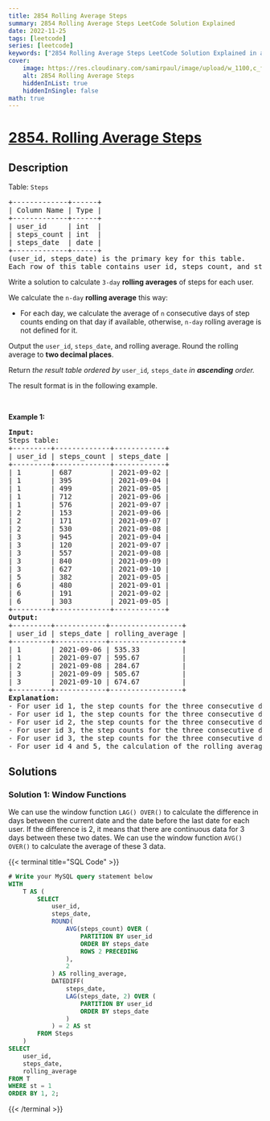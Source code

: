 ```yaml
---
title: 2854 Rolling Average Steps
summary: 2854 Rolling Average Steps LeetCode Solution Explained
date: 2022-11-25
tags: [leetcode]
series: [leetcode]
keywords: ["2854 Rolling Average Steps LeetCode Solution Explained in all languages", "2854 Rolling Average Steps", "LeetCode", "leetcode solution in Python3 C++ Java Go PHP Ruby Swift TypeScript Rust C# JavaScript C", "GeeksforGeeks", "InterviewBit", "Coding Ninjas", "HackerRank", "HackerEarth", "CodeChef", "TopCoder", "AlgoExpert", "freeCodeCamp", "Codeforces", "GitHub", "AtCoder", "Samir Paul"]
cover:
    image: https://res.cloudinary.com/samirpaul/image/upload/w_1100,c_fit,co_rgb:FFFFFF,l_text:Arial_75_bold:2854 Rolling Average Steps - Solution Explained/problem-solving.webp
    alt: 2854 Rolling Average Steps
    hiddenInList: true
    hiddenInSingle: false
math: true
---
```



# [2854. Rolling Average Steps](https://leetcode.com/problems/rolling-average-steps)


## Description

<p>Table: <code><font face="monospace">Steps</font></code></p>

<pre>
+-------------+------+ 
| Column Name | Type | 
+-------------+------+ 
| user_id     | int  | 
| steps_count | int  |
| steps_date  | date |
+-------------+------+
(user_id, steps_date) is the primary key for this table.
Each row of this table contains user_id, steps_count, and steps_date.
</pre>

<p>Write a solution to calculate <code>3-day</code> <strong>rolling averages</strong> of steps for each user.</p>

<p>We calculate the <code>n-day</code> <strong>rolling average</strong> this way:</p>

<ul>
	<li>For each day, we calculate the average of <code>n</code> consecutive days of step counts ending on that day if available, otherwise, <code>n-day</code> rolling average is not defined for it.</li>
</ul>

<p>Output the <code>user_id</code>, <code>steps_date</code>, and rolling average. Round the rolling average to <strong>two decimal places</strong>.</p>

<p>Return<em> the result table ordered by </em><code>user_id</code><em>, </em><code>steps_date</code><em> in <strong>ascending</strong> order.</em></p>

<p>The result format is in the following example.</p>

<p>&nbsp;</p>
<p><strong class="example">Example 1:</strong></p>

<pre>
<strong>Input:</strong> 
Steps table:
+---------+-------------+------------+
| user_id | steps_count | steps_date |
+---------+-------------+------------+
| 1       | 687         | 2021-09-02 |
| 1       | 395         | 2021-09-04 |
| 1       | 499         | 2021-09-05 |
| 1       | 712         | 2021-09-06 |
| 1       | 576         | 2021-09-07 |
| 2       | 153         | 2021-09-06 |
| 2       | 171         | 2021-09-07 |
| 2       | 530         | 2021-09-08 |
| 3       | 945         | 2021-09-04 |
| 3       | 120         | 2021-09-07 |
| 3       | 557         | 2021-09-08 |
| 3       | 840         | 2021-09-09 |
| 3       | 627         | 2021-09-10 |
| 5       | 382         | 2021-09-05 |
| 6       | 480         | 2021-09-01 |
| 6       | 191         | 2021-09-02 |
| 6       | 303         | 2021-09-05 |
+---------+-------------+------------+
<strong>Output:</strong> 
+---------+------------+-----------------+
| user_id | steps_date | rolling_average | 
+---------+------------+-----------------+
| 1       | 2021-09-06 | 535.33          | 
| 1       | 2021-09-07 | 595.67          | 
| 2       | 2021-09-08 | 284.67          |
| 3       | 2021-09-09 | 505.67          |
| 3       | 2021-09-10 | 674.67          |    
+---------+------------+-----------------+
<strong>Explanation:</strong> 
- For user id 1, the step counts for the three consecutive days up to 2021-09-06 are available. Consequently, the rolling average for this particular date is computed as (395 + 499 + 712) / 3 = 535.33.
- For user id 1, the step counts for the three consecutive days up to 2021-09-07 are available. Consequently, the rolling average for this particular date is computed as (499 + 712 + 576) / 3 = 595.67.
- For user id 2, the step counts for the three consecutive days up to 2021-09-08 are available. Consequently, the rolling average for this particular date is computed as (153 + 171 + 530) / 3 = 284.67.
- For user id 3, the step counts for the three consecutive days up to 2021-09-09 are available. Consequently, the rolling average for this particular date is computed as (120 + 557 + 840) / 3 = 505.67.
- For user id 3, the step counts for the three consecutive days up to 2021-09-10 are available. Consequently, the rolling average for this particular date is computed as (557 + 840 + 627) / 3 = 674.67.
- For user id 4 and 5, the calculation of the rolling average is not viable as there is insufficient data for the consecutive three days. Output table ordered by user_id and steps_date in ascending order.</pre>

## Solutions

### Solution 1: Window Functions

We can use the window function `LAG() OVER()` to calculate the difference in days between the current date and the date before the last date for each user. If the difference is $2$, it means that there are continuous data for $3$ days between these two dates. We can use the window function `AVG() OVER()` to calculate the average of these $3$ data.

<!-- tabs:start -->

{{< terminal title="SQL Code" >}}
```sql
# Write your MySQL query statement below
WITH
    T AS (
        SELECT
            user_id,
            steps_date,
            ROUND(
                AVG(steps_count) OVER (
                    PARTITION BY user_id
                    ORDER BY steps_date
                    ROWS 2 PRECEDING
                ),
                2
            ) AS rolling_average,
            DATEDIFF(
                steps_date,
                LAG(steps_date, 2) OVER (
                    PARTITION BY user_id
                    ORDER BY steps_date
                )
            ) = 2 AS st
        FROM Steps
    )
SELECT
    user_id,
    steps_date,
    rolling_average
FROM T
WHERE st = 1
ORDER BY 1, 2;
```
{{< /terminal >}}

<!-- tabs:end -->

<!-- end -->

